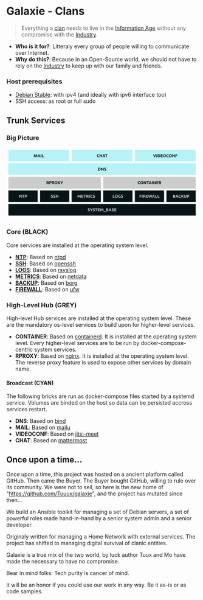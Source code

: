 # Galaxie - Clans

> Everything a [clan](https://en.wikipedia.org/wiki/Clan) needs to live in the [Information Age](https://en.wikipedia.org/wiki/Information_Age)
> without any compromise with the [Industry](https://en.wikipedia.org/wiki/Industry).

* **Who is it for?**: Litteraly every group of people willing to communicate over Internet.
* **Why do this?**: Because in an Open-Source world, we should not have to rely on the [Industry](https://en.wikipedia.org/wiki/Industry) to keep up with our family and friends.

### Host prerequisites

* [Debian Stable](https://www.debian.org/): with ipv4 (and ideally with ipv6 interface too)
* SSH access: as root or full sudo

## Trunk Services

### Big Picture

![galaxie](docs/images/big_picture_v1.png)

### Core (BLACK)

Core services are installed at the operating system level.

* **[NTP](roles/ntp/README.md)**: Based on [ntpd](http://www.ntp.org/)
* **[SSH](roles/ssh/README.md)**: Based on [openssh](https://www.openssh.com/)
* **[LOGS](roles/logs/README.md)**: Based on [rsyslog](https://www.rsyslog.com/)
* **[METRICS](roles/metrics/README.md)**: Based on [netdata](https://www.netdata.cloud/)
* **[BACKUP](roles/backup/README.md)**: Based on [borg](https://www.borgbackup.org/)
* **[FIREWALL](roles/firewall/README.md)**: Based on [ufw](https://wiki.debian.org/Uncomplicated%20Firewall%20%28ufw%29)

### High-Level Hub (GREY)

High-level Hub services are installed at the operating system level. These are the mandatory os-level services to build upon for higher-level services.

* **CONTAINER**: Based on [containerd](https://containerd.io/). It is installed at the operating system level. Every higher-level services are to be run by docker-compose-centric system services.
* **RPROXY**: Based on [nginx](https://www.nginx.com/). It is installed at the operating system level. The reverse proxy feature is used to expose
other services by domain name.

#### Broadcast (CYAN)

The following bricks are run as docker-compose files started by a systemd service. Volumes are binded on the host so data can be persisted accross services restart.

* **DNS**: Based on [bind](https://www.isc.org/bind/)
* **MAIL**: Based on [mailu](https://mailu.io/)
* **VIDEOCONF**: Based on [jitsi-meet](https://jitsi.org/jitsi-meet/)
* **CHAT**: Based on [mattermost](https://mattermost.com/)

## Once upon a time...

Once upon a time, this project was hosted on a ancient platform called GitHub. Then came the Buyer. The Buyer bought GitHub, willing to rule over its community. We were not to sell, so here is the new home of "https://github.com/Tuuux/galaxie", and the project has mutated since then...

We build an Ansible toolkit for managing a set of Debian servers, a set of powerful roles made hand-in-hand by a senior system admin and a senior developer.

Originaly written for managing a Home Network with external services. The project has shifted to managing digital survival of clanic entities.

Galaxie is a true mix of the two world, by luck author Tuux and Mo have made the necessary to have no compromise.

Bear in mind folks: Tech purity is cancer of mind.

It will be an honor if you could use our work in any way. Be it as-is or as code samples.
